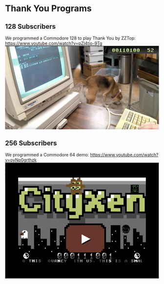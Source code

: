 # Thank You Programs

## 128 Subscribers
We programmed a Commodore 128 to play Thank You by ZZTop: https://www.youtube.com/watch?v=pZl4tio-9Tg
![CXN128](https://raw.githubusercontent.com/cityxen/ThankYou/master/128_Subscribers/images/CXN128.png)

## 256 Subscribers
We programmed a Commodore 64 demo: https://www.youtube.com/watch?v=oyNp0grthzk
![CXN256](https://raw.githubusercontent.com/cityxen/ThankYou/master/256_Subscribers/images/CXN256.png)

